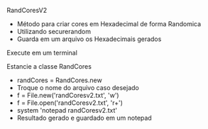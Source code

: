 RandCoresV2

* Método para criar cores em Hexadecimal de forma Randomica 
* Utilizando securerandom
* Guarda em um arquivo os Hexadecimais gerados

Execute em um terminal

Estancie a classe RandCores
- randCores = RandCores.new
- Troque o nome do arquivo caso desejado
- f = File.new('randCoresv2.txt', 'w')
- f = File.open('randCoresv2.txt', 'r+')
- system 'notepad randCoresv2.txt'
- Resultado gerado e guardado em um notepad
